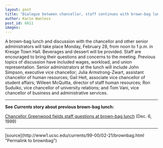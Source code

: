 ```yaml
---
layout: post
title: "Dialogue between chancellor, staff continues with brown-bag lunch"
author: Karin Wanless
post_id: 6611
images:
---
```


<p>
  A brown-bag lunch and discussion with the chancellor and other senior administrators will take place Monday, February 28, from noon to 1 p.m. in Kresge Town Hall. Beverages and dessert will be provided. Staff are encouraged to bring their questions and concerns to the meeting. Previous topics of discussion have included wages, workload, and union representation. Senior administrators at the lunch will include John Simpson, executive vice chancellor; Julia Armstrong-Zwart, assistant chancellor of human resources; Gail Heit, associate vice chancellor of student affairs; Willeen McQuitta, director of staff human resources; Ron Suduiko, vice chancellor of university relations; and Tom Vani, vice chancellor of business and administrative services.
</p>
<hr>
<p>
  <b>See <i>Currents</i> story about previous brown-bag lunch:</b>
</p>
<p>
  <a href="http://currents.ucsc.edu/99-00/12-06/brownbag.html">Chancellor Greenwood fields staff questions at brown-bag lunch</a> (Dec. 6, 1999)
</p>
<hr>
<p>

</p>
[source](http://www1.ucsc.edu/currents/99-00/02-21/brownbag.html "Permalink to brownbag")
